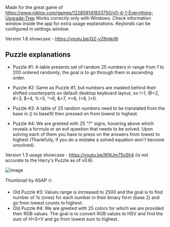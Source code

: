 Made for the great game of https://www.roblox.com/games/122809141833750/v0-4-1-Everything-Upgrade-Tree
Works correctly only with Windows. Check information window inside the app for extra usage explanations. Keybinds can be configured in settings window.

Version 1.6 showcase - https://youtu.be/Q2-yZ6mkr8I

## Puzzle explanations 
- Puzzle #1:
A table presents set of random 25 numbers in range from 1 to 200 ordered randomly,
the goal is to go through them in ascending order.

- Puzzle #2:
Same as Puzzle #1, but numbers are masked behind their shifted counterparts on default desktop keyboard layout, so
!=1, @=2, #=3, $=4, %=5, ^=6, &=7, *=8, (=9, )=0.

- Puzzle #3:
A table of 25 random numbers need to be translated from the base in () to base10 then pressed on from lowest to highest.

- Puzzle #4:
We are greeted with 25 "?" signs, hovering above which reveals a formula or an evil question that needs to be solved.
Upon solving each of them you have to press on the answers from lowest to highest
(Thankfully, if you do a mistake a solved equation won't become unsolved).

Version 1.3 usage showcase - https://youtu.be/IKNJm75xSh4 (is not accurate to the Harry's Puzzle as of v0.6).

![image](https://github.com/user-attachments/assets/6edba1ee-69ca-4e1f-b467-9ab8b7044b20)

Thumbnail by ASAP ☃️

- Old Puzzle #3:
Values range is increased to 2500 and the goal is to find number of 1s (ones) for each number in their binary form (base 2) and go from lowest counts to highest.
- Old Puzzle #4:
We are greeted with 25 colors for which we are provided their RGB values. The goal is to convert RGB
values to HSV and find the sum of H+S+V and go from lowest sum to highest.
